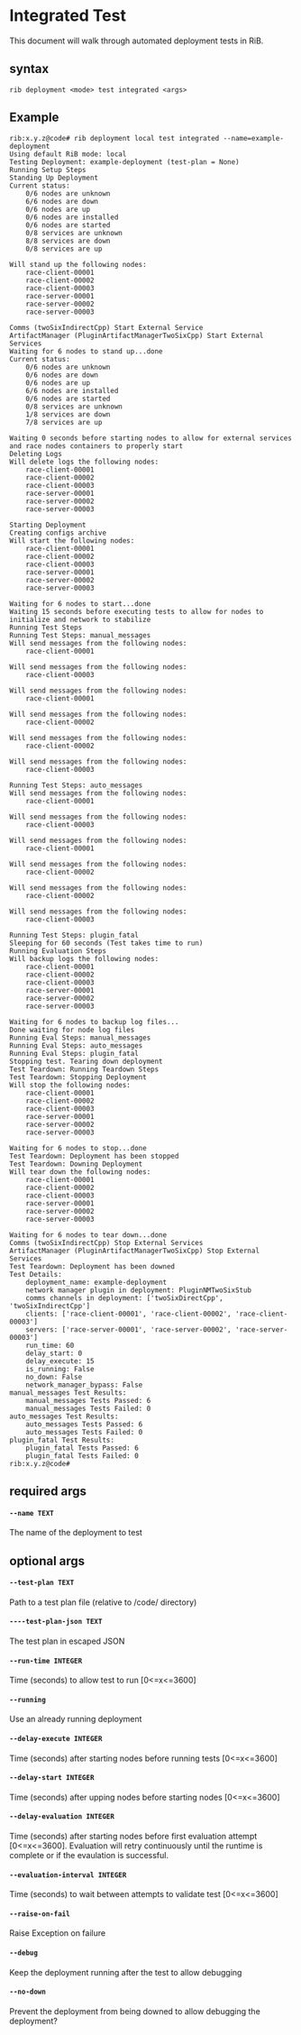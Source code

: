 # Integrated Test

This document will walk through automated deployment tests in RiB.

## syntax

```
rib deployment <mode> test integrated <args>
```

## Example

```
rib:x.y.z@code# rib deployment local test integrated --name=example-deployment
Using default RiB mode: local
Testing Deployment: example-deployment (test-plan = None)
Running Setup Steps
Standing Up Deployment
Current status:
	0/6 nodes are unknown
	6/6 nodes are down
	0/6 nodes are up
	0/6 nodes are installed
	0/6 nodes are started
	0/8 services are unknown
	8/8 services are down
	0/8 services are up

Will stand up the following nodes:
	race-client-00001
	race-client-00002
	race-client-00003
	race-server-00001
	race-server-00002
	race-server-00003

Comms (twoSixIndirectCpp) Start External Service
ArtifactManager (PluginArtifactManagerTwoSixCpp) Start External Services
Waiting for 6 nodes to stand up...done
Current status:
	0/6 nodes are unknown
	0/6 nodes are down
	0/6 nodes are up
	6/6 nodes are installed
	0/6 nodes are started
	0/8 services are unknown
	1/8 services are down
	7/8 services are up

Waiting 0 seconds before starting nodes to allow for external services and race nodes containers to properly start
Deleting Logs
Will delete logs the following nodes:
	race-client-00001
	race-client-00002
	race-client-00003
	race-server-00001
	race-server-00002
	race-server-00003

Starting Deployment
Creating configs archive
Will start the following nodes:
	race-client-00001
	race-client-00002
	race-client-00003
	race-server-00001
	race-server-00002
	race-server-00003

Waiting for 6 nodes to start...done
Waiting 15 seconds before executing tests to allow for nodes to initialize and network to stabilize
Running Test Steps
Running Test Steps: manual_messages
Will send messages from the following nodes:
	race-client-00001

Will send messages from the following nodes:
	race-client-00003

Will send messages from the following nodes:
	race-client-00001

Will send messages from the following nodes:
	race-client-00002

Will send messages from the following nodes:
	race-client-00002

Will send messages from the following nodes:
	race-client-00003

Running Test Steps: auto_messages
Will send messages from the following nodes:
	race-client-00001

Will send messages from the following nodes:
	race-client-00003

Will send messages from the following nodes:
	race-client-00001

Will send messages from the following nodes:
	race-client-00002

Will send messages from the following nodes:
	race-client-00002

Will send messages from the following nodes:
	race-client-00003

Running Test Steps: plugin_fatal
Sleeping for 60 seconds (Test takes time to run)
Running Evaluation Steps
Will backup logs the following nodes:
	race-client-00001
	race-client-00002
	race-client-00003
	race-server-00001
	race-server-00002
	race-server-00003

Waiting for 6 nodes to backup log files...
Done waiting for node log files
Running Eval Steps: manual_messages
Running Eval Steps: auto_messages
Running Eval Steps: plugin_fatal
Stopping test. Tearing down deployment
Test Teardown: Running Teardown Steps
Test Teardown: Stopping Deployment
Will stop the following nodes:
	race-client-00001
	race-client-00002
	race-client-00003
	race-server-00001
	race-server-00002
	race-server-00003

Waiting for 6 nodes to stop...done
Test Teardown: Deployment has been stopped
Test Teardown: Downing Deployment
Will tear down the following nodes:
	race-client-00001
	race-client-00002
	race-client-00003
	race-server-00001
	race-server-00002
	race-server-00003

Waiting for 6 nodes to tear down...done
Comms (twoSixIndirectCpp) Stop External Services
ArtifactManager (PluginArtifactManagerTwoSixCpp) Stop External Services
Test Teardown: Deployment has been downed
Test Details:
	deployment_name: example-deployment
	network manager plugin in deployment: PluginNMTwoSixStub
	comms channels in deployment: ['twoSixDirectCpp', 'twoSixIndirectCpp']
	clients: ['race-client-00001', 'race-client-00002', 'race-client-00003']
	servers: ['race-server-00001', 'race-server-00002', 'race-server-00003']
	run_time: 60
	delay_start: 0
	delay_execute: 15
	is_running: False
	no_down: False
	network_manager_bypass: False
manual_messages Test Results:
	manual_messages Tests Passed: 6
	manual_messages Tests Failed: 0
auto_messages Test Results:
	auto_messages Tests Passed: 6
	auto_messages Tests Failed: 0
plugin_fatal Test Results:
	plugin_fatal Tests Passed: 6
	plugin_fatal Tests Failed: 0
rib:x.y.z@code#
```

## required args

#### `--name TEXT`

The name of the deployment to test

## optional args

#### `--test-plan TEXT`
Path to a test plan file (relative to /code/ directory)

#### `----test-plan-json TEXT`
The test plan in escaped JSON

#### `--run-time INTEGER`
Time (seconds) to allow test to run [0<=x<=3600]

#### `--running`
Use an already running deployment

#### `--delay-execute INTEGER`
Time (seconds) after starting nodes before running tests [0<=x<=3600]

#### `--delay-start INTEGER`
Time (seconds) after upping nodes before starting nodes [0<=x<=3600]

#### `--delay-evaluation INTEGER`
Time (seconds) after starting nodes before first evaluation attempt [0<=x<=3600]. Evaluation will 
retry continuously until the runtime is complete or if the evaulation is successful.

#### `--evaluation-interval INTEGER`
Time (seconds) to wait between attempts to validate test  [0<=x<=3600]

#### `--raise-on-fail`
Raise Exception on failure

#### `--debug`
Keep the deployment running after the test to allow debugging

#### `--no-down`
Prevent the deployment from being downed to allow debugging the deployment?




